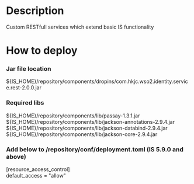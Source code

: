 # Description

Custom RESTfull services which extend basic IS functionality

# How to deploy

### Jar file location
${IS_HOME}/repository/components/dropins/com.hkjc.wso2.identity.service.rest-2.0.0.jar

### Required libs 
${IS_HOME}/repository/components/lib/passay-1.3.1.jar  
${IS_HOME}/repository/components/lib/jackson-annotations-2.9.4.jar  
${IS_HOME}/repository/components/lib/jackson-databind-2.9.4.jar  
${IS_HOME}/repository/components/lib/jackson-core-2.9.4.jar  

### Add below to /repository/conf/deployment.toml (IS 5.9.0 and above)

[resource_access_control]\
default_access = "allow"
